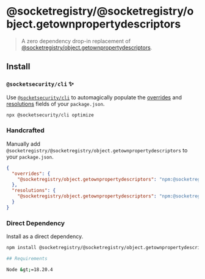 # @socketregistry/@socketregistry/object.getownpropertydescriptors

> A zero dependency drop-in replacement of
> [@socketregistry/object.getownpropertydescriptors](https://www.npmjs.com/package/@socketregistry/object.getownpropertydescriptors).

## Install

### `@socketsecurity/cli` :sparkles:

Use [`@socketsecurity/cli`](https://www.npmjs.com/package/@socketsecurity/cli)
to automagically populate the
[overrides](https://docs.npmjs.com/cli/v9/configuring-npm/package-json#overrides)
and [resolutions](https://yarnpkg.com/configuration/manifest#resolutions) fields
of your `package.json`.

```sh
npx @socketsecurity/cli optimize
```

### Handcrafted

Manually add `@socketregistry/@socketregistry/object.getownpropertydescriptors`
to your `package.json`.

```json
{
  "overrides": {
    "@socketregistry/object.getownpropertydescriptors": "npm:@socketregistry/@socketregistry/object.getownpropertydescriptors@^1"
  },
  "resolutions": {
    "@socketregistry/object.getownpropertydescriptors": "npm:@socketregistry/@socketregistry/object.getownpropertydescriptors@^1"
  }
}
```

### Direct Dependency

Install as a direct dependency.

````sh
npm install @socketregistry/@socketregistry/object.getownpropertydescriptors```

## Requirements

Node &gt;=18.20.4
````
